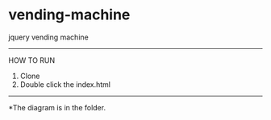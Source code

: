 # vending-machine
jquery vending machine
<hr>

HOW TO RUN
1. Clone
2. Double click the index.html

<hr>
*The diagram is in the folder.
